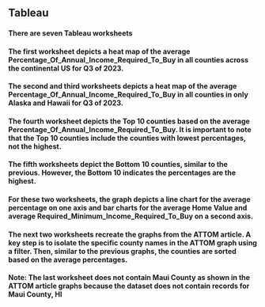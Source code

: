 ## Tableau

#### There are seven Tableau worksheets 
#### The first worksheet depicts a heat map of the average Percentage_Of_Annual_Income_Required_To_Buy in all counties across the continental US for Q3 of 2023.                                         

#### The second and third worksheets depicts a heat map of the average Percentage_Of_Annual_Income_Required_To_Buy in all counties in only Alaska and Hawaii for Q3 of 2023.

#### The fourth worksheet depicts the Top 10 counties based on the average Percentage_Of_Annual_Income_Required_To_Buy. It is important to note that the Top 10 counties include the counties with lowest percentages, not the highest.

#### The fifth worksheets depict the Bottom 10 counties, similar to the previous. However, the Bottom 10 indicates the percentages are the highest.

#### For these two worksheets, the graph depicts a line chart for the average percentage on one axis and bar charts for the average Home Value and average Required_Minimum_Income_Required_To_Buy on a second axis.

#### The next two worksheets recreate the graphs from the ATTOM article. A key step is to isolate the specific county names in the ATTOM graph using a filter. Then, similar to the previous graphs, the counties are sorted based on the average percentages.

#### Note: The last worksheet does not contain Maui County as shown in the ATTOM article graphs because the dataset does not contain records for Maui County, HI
